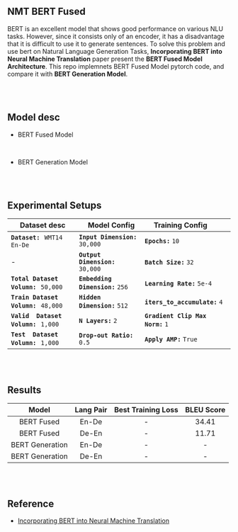 ## NMT BERT Fused

BERT is an excellent model that shows good performance on various NLU tasks. However, since it consists only of an encoder, it has a disadvantage that it is difficult to use it to generate sentences. To solve this problem and use bert on Natural Language Generation Tasks, **Incorporating BERT into Neural Machine Translation** paper present the **BERT Fused Model Architecture**.
This repo implemnets BERT Fused Model pytorch code, and compare it with **BERT Generation Model**.

<br>
<br>

## Model desc

* BERT Fused Model

<br>

* BERT Generation Model


<br>
<br>

## Experimental Setups


| &emsp; **Dataset desc**                              | &emsp; **Model Config**                 | &emsp; **Training Config**               |
| :---                                                 | :---                                    | :---                                     |
| **`Dataset:`** &hairsp; `WMT14 En-De`                | **`Input Dimension:`** `30,000`         | **`Epochs:`** `10`                       |
| -                                                    | **`Output Dimension:`** `30,000`        | **`Batch Size:`** `32`                   |
| **`Total Dataset Volumn:`** &hairsp; `50,000` &emsp; | **`Embedding Dimension:`** `256` &emsp; | **`Learning Rate:`** `5e-4`              |
| **`Train Dataset Volumn:`** &hairsp; `48,000`        | **`Hidden Dimension:`** `512`           | **`iters_to_accumulate:`** `4`           |
| **`Valid  Dataset Volumn:`** &hairsp; `1,000`        | **`N Layers:`** `2`                     | **`Gradient Clip Max Norm:`** `1` &emsp; |
| **`Test  Dataset Volumn:`** &hairsp; `1,000`         | **`Drop-out Ratio:`** `0.5`             | **`Apply AMP:`** `True`                  |


<br>
<br>

## Results

| Model | Lang Pair | Best Training Loss | BLEU Score |
| :---: | :---: | :---: | :---: |
| BERT Fused           | En-De | - | 34.41 |
| BERT Fused        | De-En | - | 11.71 |
| BERT Generation  | En-De | - | - |
| BERT Generation  | De-En | - | - |

<br>
<br>


## Reference
* [Incorporating BERT into Neural Machine Translation](https://arxiv.org/abs/2002.06823)
